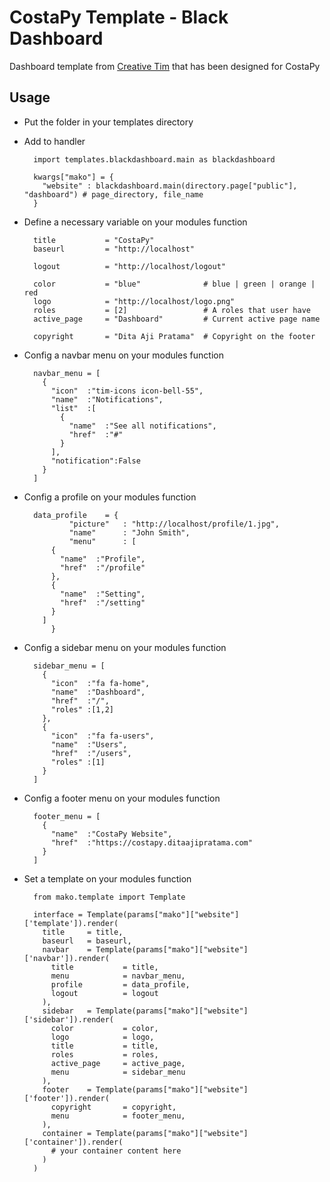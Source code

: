 # CostaPy Template - Black Dashboard
Dashboard template from [Creative Tim](https://www.creative-tim.com/product/black-dashboard#) that has been designed for CostaPy

## Usage

- Put the folder in your templates directory
- Add to handler

        import templates.blackdashboard.main as blackdashboard

        kwargs["mako"] = {
          "website" : blackdashboard.main(directory.page["public"], "dashboard") # page_directory, file_name
        }

- Define a necessary variable on your modules function

        title           = "CostaPy"
        baseurl         = "http://localhost"

        logout          = "http://localhost/logout"

        color           = "blue"              # blue | green | orange | red
        logo            = "http://localhost/logo.png"
        roles           = [2]                 # A roles that user have
        active_page     = "Dashboard"         # Current active page name

        copyright       = "Dita Aji Pratama"  # Copyright on the footer

- Config a navbar menu on your modules function

        navbar_menu = [
          {
            "icon"  :"tim-icons icon-bell-55",
            "name"  :"Notifications",
            "list"  :[
              {
                "name"  :"See all notifications",
                "href"  :"#"
              }
            ],
            "notification":False
          }
        ]

- Config a profile on your modules function

        data_profile	= {
  				"picture"	: "http://localhost/profile/1.jpg",
  				"name"		: "John Smith",
  				"menu"		: [
            {
              "name"  :"Profile",
              "href"  :"/profile"
            },
            {
              "name"  :"Setting",
              "href"  :"/setting"
            }
          ]
  			}

- Config a sidebar menu on your modules function

        sidebar_menu = [
          {
            "icon"  :"fa fa-home",
            "name"  :"Dashboard",
            "href"  :"/",
            "roles" :[1,2]
          },
          {
            "icon"  :"fa fa-users",
            "name"  :"Users",
            "href"  :"/users",
            "roles" :[1]
          }
        ]

- Config a footer menu on your modules function

        footer_menu = [
          {
            "name"  :"CostaPy Website",
            "href"  :"https://costapy.ditaajipratama.com"
          }
        ]

- Set a template on your modules function

        from mako.template import Template

        interface = Template(params["mako"]["website"]['template']).render(
          title     = title,
          baseurl   = baseurl,
          navbar    = Template(params["mako"]["website"]['navbar']).render(
            title           = title,
            menu            = navbar_menu,
            profile         = data_profile,
            logout          = logout
          ),
          sidebar   = Template(params["mako"]["website"]['sidebar']).render(
            color           = color,
            logo            = logo,
            title           = title,
            roles           = roles,
            active_page     = active_page,
            menu            = sidebar_menu
          ),
          footer    = Template(params["mako"]["website"]['footer']).render(
            copyright       = copyright,
            menu            = footer_menu,
          ),
          container = Template(params["mako"]["website"]['container']).render(
            # your container content here
          )
        )
